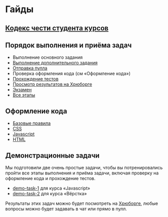 # Гайды

## [Кодекс чести студента курсов](CODE_OF_CONDUCT.md)

## Порядок выполнения и приёма задач

- Выполнение основного задания
- [Выполнение дополнительного задания](workflow/extra.md)
- [Отправка пулла](workflow/pull.md)
- Проверка оформления кода (см «Оформление кода»)
- [Прохождение тестов](workflow/test.md)
- [Просмотр результатов на Хрюборге](https://hruborg.herokuapp.com/)
- [Экзамен](workflow/exam.md)
- [Все этапы](workflow/overall.md)

## Оформление кода

- [Базовые правила](codestyle/editorconfig.md)
- [CSS](codestyle/css.md)
- [Javascript](codestyle/js.md)
- [HTML](codestyle/html.md)

## Демонстрационные задачи

Мы подготовили две очень простые задачи, чтобы вы потренировались пройти все этапы выполнения и приёма задачи, включая проверку на оформление кода и прохождение тестов.

- [demo-task-1](https://github.com/urfu-2017/demo-task-1) для курса «Javascript»
- [demo-task-2](https://github.com/urfu-2017/demo-task-2) для курса «Вёрстка»

Результаты этих задач можно будет посмотреть на [Хрюборге](https://hruborg.herokuapp.com/), любые вопросы можно будет задавать в чат или прямо в пулл.
